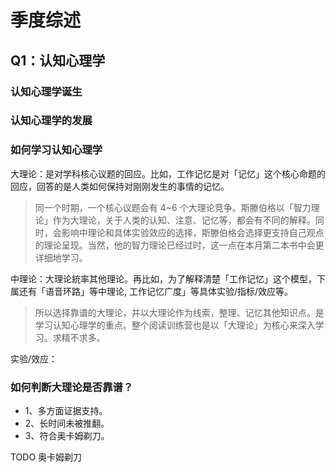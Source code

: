 # 季度综述

## Q1：认知心理学

### 认知心理学诞生

### 认知心理学的发展

### 如何学习认知心理学

大理论：是对学科核心议题的回应。比如，工作记忆是对「记忆」这个核心命题的回应，回答的是人类如何保持对刚刚发生的事情的记忆。

>同一个时期，一个核心议题会有 4~6 个大理论竞争。斯滕伯格以「智力理论」作为大理论，关于人类的认知、注意、记忆等，都会有不同的解释。同时，会影响中理论和具体实验效应的选择，斯滕伯格会选择更支持自己观点的理论呈现。当然，他的智力理论已经过时，这一点在本月第二本书中会更详细地学习。

中理论：大理论統率其他理论。再比如，为了解释清楚「工作记忆」这个模型，下属还有「语音环路」等中理论, 工作记忆广度」等具体实验/指标/效应等。

>所以选择靠谱的大理论，并以大理论作为线索，整理、记忆其他知识点。是学习认知心理学的重点。整个阅读训练营也是以「大理论」为核心来深入学习。求精不求多。

实验/效应：

### 如何判断大理论是否靠谱？

- 1、多方面证据支持。
- 2、长时间未被推翻。
- 3、符合奥卡姆剃刀。

TODO 奥卡姆剃刀